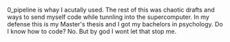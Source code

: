 0_pipeline is whay I acutally used. The rest of this was chaotic drafts and ways to send myself code while tunnling into the supercomputer. In my defense this is my Master's thesis and I got my bachelors in psychology. Do I know how to code? No. But by god I wont let that stop me.

